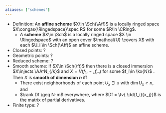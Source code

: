 ```yaml
---
aliases: ["schemes"]
---
```


- Definition: An **affine scheme**  $X\in \Sch(\Aff)$ is a locally ringed space $X\congas{\Ringedspace}\spec R$ for some $R\in \CRing$. 
	- A **scheme** $X\in \Sch$ is a locally ringed space $X \in \Ringedspace$ with an open cover $\mathcal{U} \covers X$ with each $U_i \in \Sch(\Aff)$ an affine scheme.
- Closed points: ?
- Geometric points: ?
- Reduced scheme: ?
- Smooth scheme: If $X\in \Sch(\ft)$ then there is a closed immersion $X\injects \AA^N_{/k}$ and $X = V(f_1, \cdots, f_m)$ for some $f_i\in \kx{N}$ . Then $X$ is **smooth of dimension $n$** iff 
	- There exist neighborhoods of each point $U_x\ni x$ with $\dim U_x \geq n$, and
	- $\rank Df \geq N-m$ everywhere, where $Df = \tv{ \dd{f_i}{x_j}}$ is the matrix of partial derivatives.
- Finite type: ?